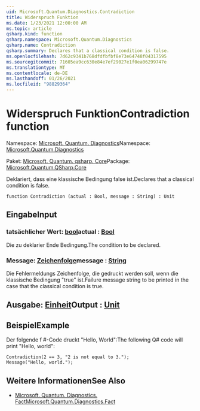 ```yaml
---
uid: Microsoft.Quantum.Diagnostics.Contradiction
title: Widerspruch Funktion
ms.date: 1/23/2021 12:00:00 AM
ms.topic: article
qsharp.kind: function
qsharp.namespace: Microsoft.Quantum.Diagnostics
qsharp.name: Contradiction
qsharp.summary: Declares that a classical condition is false.
ms.openlocfilehash: 7d62c9341b768dfdfbfbf8e73e64748f04317595
ms.sourcegitcommit: 71605ea9cc630e84e7ef29027e1f0ea06299747e
ms.translationtype: MT
ms.contentlocale: de-DE
ms.lasthandoff: 01/26/2021
ms.locfileid: "98829364"
---
```

# <a name="contradiction-function"></a><span data-ttu-id="9c67e-102">Widerspruch Funktion</span><span class="sxs-lookup"><span data-stu-id="9c67e-102">Contradiction function</span></span>

<span data-ttu-id="9c67e-103">Namespace: [Microsoft. Quantum. Diagnostics](xref:Microsoft.Quantum.Diagnostics)</span><span class="sxs-lookup"><span data-stu-id="9c67e-103">Namespace: [Microsoft.Quantum.Diagnostics](xref:Microsoft.Quantum.Diagnostics)</span></span>

<span data-ttu-id="9c67e-104">Paket: [Microsoft. Quantum. qsharp. Core](https://nuget.org/packages/Microsoft.Quantum.QSharp.Core)</span><span class="sxs-lookup"><span data-stu-id="9c67e-104">Package: [Microsoft.Quantum.QSharp.Core](https://nuget.org/packages/Microsoft.Quantum.QSharp.Core)</span></span>


<span data-ttu-id="9c67e-105">Deklariert, dass eine klassische Bedingung false ist.</span><span class="sxs-lookup"><span data-stu-id="9c67e-105">Declares that a classical condition is false.</span></span>

```qsharp
function Contradiction (actual : Bool, message : String) : Unit
```


## <a name="input"></a><span data-ttu-id="9c67e-106">Eingabe</span><span class="sxs-lookup"><span data-stu-id="9c67e-106">Input</span></span>

### <a name="actual--bool"></a><span data-ttu-id="9c67e-107">tatsächlicher Wert: [bool](xref:microsoft.quantum.lang-ref.bool)</span><span class="sxs-lookup"><span data-stu-id="9c67e-107">actual : [Bool](xref:microsoft.quantum.lang-ref.bool)</span></span>

<span data-ttu-id="9c67e-108">Die zu deklarier Ende Bedingung.</span><span class="sxs-lookup"><span data-stu-id="9c67e-108">The condition to be declared.</span></span>


### <a name="message--string"></a><span data-ttu-id="9c67e-109">Message: [Zeichenfolge](xref:microsoft.quantum.lang-ref.string)</span><span class="sxs-lookup"><span data-stu-id="9c67e-109">message : [String](xref:microsoft.quantum.lang-ref.string)</span></span>

<span data-ttu-id="9c67e-110">Die Fehlermeldungs Zeichenfolge, die gedruckt werden soll, wenn die klassische Bedingung "true" ist.</span><span class="sxs-lookup"><span data-stu-id="9c67e-110">Failure message string to be printed in the case that the classical condition is true.</span></span>



## <a name="output--unit"></a><span data-ttu-id="9c67e-111">Ausgabe: [Einheit](xref:microsoft.quantum.lang-ref.unit)</span><span class="sxs-lookup"><span data-stu-id="9c67e-111">Output : [Unit](xref:microsoft.quantum.lang-ref.unit)</span></span>



## <a name="example"></a><span data-ttu-id="9c67e-112">Beispiel</span><span class="sxs-lookup"><span data-stu-id="9c67e-112">Example</span></span>

<span data-ttu-id="9c67e-113">Der folgende f #-Code druckt "Hello, World":</span><span class="sxs-lookup"><span data-stu-id="9c67e-113">The following Q# code will print "Hello, world":</span></span>

```qsharp
Contradiction(2 == 3, "2 is not equal to 3.");
Message("Hello, world.");
```

## <a name="see-also"></a><span data-ttu-id="9c67e-114">Weitere Informationen</span><span class="sxs-lookup"><span data-stu-id="9c67e-114">See Also</span></span>

- [<span data-ttu-id="9c67e-115">Microsoft. Quantum. Diagnostics. Fact</span><span class="sxs-lookup"><span data-stu-id="9c67e-115">Microsoft.Quantum.Diagnostics.Fact</span></span>](xref:Microsoft.Quantum.Diagnostics.Fact)